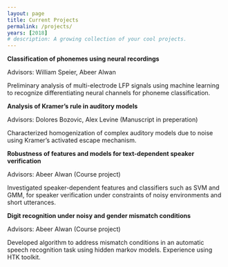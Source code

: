 ```yaml
---
layout: page
title: Current Projects
permalink: /projects/
years: [2018]
# description: A growing collection of your cool projects.
---
```

**Classification of phonemes using neural recordings**

Advisors: William Speier, Abeer Alwan

Preliminary analysis of multi-electrode LFP signals using machine learning to recognize differentiating neural channels for phoneme classification.

**Analysis of Kramer’s rule in auditory models**

Advisors: Dolores Bozovic, Alex Levine (Manuscript in preperation)

Characterized homogenization of complex auditory models due to noise using Kramer’s activated escape mechanism.

**Robustness of features and models for text-dependent speaker verification**

Advisors: Abeer Alwan (Course project)

Investigated speaker-dependent features and classifiers such as SVM and GMM, for speaker verification under constraints of noisy environments and short utterances.

**Digit recognition under noisy and gender mismatch conditions**

Advisors: Abeer Alwan (Course project)

Developed algorithm to address mismatch conditions in an automatic speech recognition task using hidden markov models. Experience using HTK toolkit.
